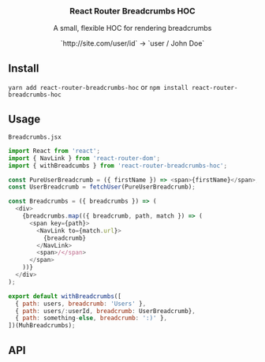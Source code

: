 <h3 align="center">
  React Router Breadcrumbs HOC
</h3>

<p align="center">
  A small, flexible HOC for rendering breadcrumbs
</p>

<p align="center">
  `http://site.com/user/id` -> `user / John Doe`
</p>

## Install

`yarn add react-router-breadcrumbs-hoc` or `npm install react-router-breadcrumbs-hoc`

## Usage

`Breadcrumbs.jsx`
```js
import React from 'react';
import { NavLink } from 'react-router-dom';
import { withBreadcumbs } from 'react-router-breadcrumbs-hoc';

const PureUserBreadcrumb = ({ firstName }) => <span>{firstName}</span>;
const UserBreadcrumb = fetchUser(PureUserBreadcrumb);

const Breadcrumbs = ({ breadcrumbs }) => (
  <div>
    {breadcrumbs.map(({ breadcrumb, path, match }) => (
      <span key={path}>
        <NavLink to={match.url}>
          {breadcrumb}
        </NavLink>
        <span>/</span>
      </span>
    ))}
  </div>
);

export default withBreadcrumbs([
  { path: users, breadcrumb: 'Users' },
  { path: users/:userId, breadcrumb: UserBreadcrumb},
  { path: something-else, breadcrumb: ':)' },
])(MuhBreadcrumbs);
```

## API
